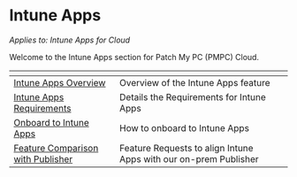 # Intune Apps

_Applies to: Intune Apps for Cloud_

Welcome to the Intune Apps section for Patch My PC (PMPC) Cloud.

<table data-view="cards"><thead><tr><th></th><th></th><th></th></tr></thead><tbody><tr><td><a href="intune-apps-overview.md">Intune Apps Overview</a></td><td>Overview of the Intune Apps feature</td><td></td></tr><tr><td><a href="intune-apps-requirements.md">Intune Apps Requirements</a></td><td>Details the Requirements for Intune Apps</td><td></td></tr><tr><td><a href="onboard-to-intune-apps/">Onboard to Intune Apps</a></td><td>How to onboard to Intune Apps</td><td></td></tr><tr><td><a href="feature-comparison-with-publisher.md">Feature Comparison with Publisher</a></td><td>Feature Requests to align  Intune Apps with our on-prem Publisher</td><td></td></tr></tbody></table>